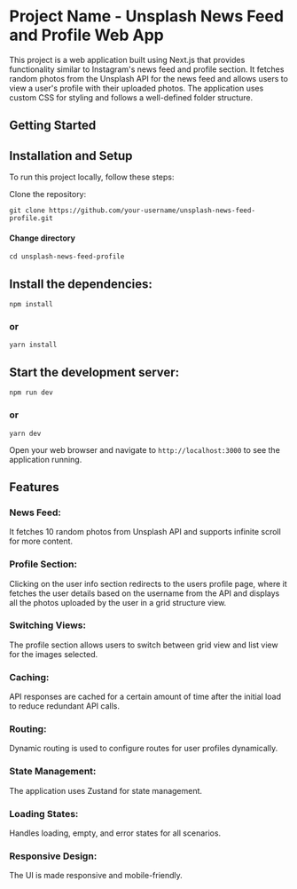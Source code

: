 # Project Name - Unsplash News Feed and Profile Web App

This project is a web application built using Next.js that provides functionality similar to Instagram's news feed and profile section. It fetches random photos from the Unsplash API for the news feed and allows users to view a user's profile with their uploaded photos. The application uses custom CSS for styling and follows a well-defined folder structure.

## Getting Started

## Installation and Setup

To run this project locally, follow these steps:

Clone the repository:

```git clone https://github.com/your-username/unsplash-news-feed-profile.git```
#### Change  directory
```cd unsplash-news-feed-profile```

## Install the dependencies:
```npm install```
### or
```yarn install```
## Start the development server:
```npm run dev```
### or
```yarn dev```

Open your web browser and navigate to ```http://localhost:3000``` to see the application running.

## Features
### News Feed: 
It fetches 10 random photos from Unsplash API and supports infinite scroll for more content.

### Profile Section: 
Clicking on the user info section redirects to the users profile page, where it fetches the user details based on the username from the API and displays all the photos uploaded by the user in a grid structure view.

### Switching Views: 
The profile section allows users to switch between grid view and list view for the images selected.

### Caching: 
API responses are cached for a certain amount of time after the initial load to reduce redundant API calls.

### Routing: 
Dynamic routing is used to configure routes for user profiles dynamically.

### State Management: 
The application uses Zustand for state management.

### Loading States: 
Handles loading, empty, and error states for all scenarios.

### Responsive Design: 
The UI is made responsive and mobile-friendly.





